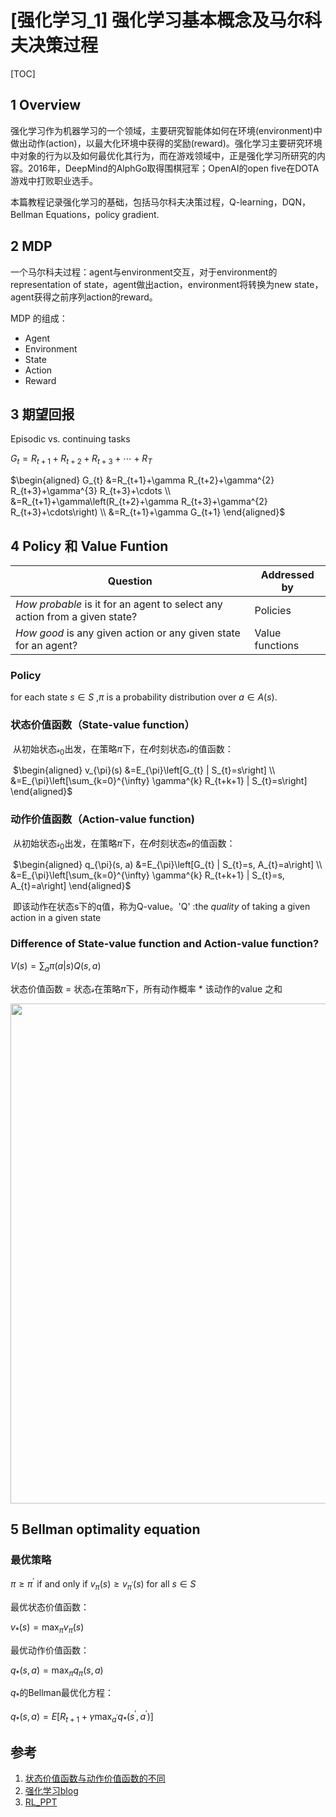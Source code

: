 # [强化学习_1] 强化学习基本概念及马尔科夫决策过程

[TOC]

## 1 Overview

​      强化学习作为机器学习的一个领域，主要研究智能体如何在环境(environment)中做出动作(action)，以最大化环境中获得的奖励(reward)。强化学习主要研究环境中对象的行为以及如何最优化其行为，而在游戏领域中，正是强化学习所研究的内容。2016年，DeepMind的AlphGo取得围棋冠军；OpenAI的open five在DOTA游戏中打败职业选手。

​    本篇教程记录强化学习的基础，包括马尔科夫决策过程，Q-learning，DQN，Bellman Equations，policy gradient.

## 2 MDP

​    一个马尔科夫过程：agent与environment交互，对于environment的representation of state，agent做出action，environment将转换为new state，agent获得之前序列action的reward。

MDP 的组成：

- Agent
- Environment
- State
- Action
- Reward

   

## 3 期望回报

Episodic vs. continuing tasks

$G_{t}=R_{t+1}+R_{t+2}+R_{t+3}+\cdots+R_{T}​$



$\begin{aligned} G_{t} &=R_{t+1}+\gamma R_{t+2}+\gamma^{2} R_{t+3}+\gamma^{3} R_{t+3}+\cdots \\ &=R_{t+1}+\gamma\left(R_{t+2}+\gamma R_{t+3}+\gamma^{2} R_{t+3}+\cdots\right) \\ &=R_{t+1}+\gamma G_{t+1} \end{aligned}$



## 4 Policy 和 Value Funtion

| Question                                                     | Addressed by    |
| ------------------------------------------------------------ | --------------- |
| *How probable* is it for an agent to select any action from a given state? | Policies        |
| *How good* is any given action or any given state for an agent? | Value functions |

### Policy 

for each state $s \in S​$ ,$\pi​$ is a probability distribution over $a \in A(s)​$.

### 状态价值函数（State-value function）

​    从初始状态$\mathcal{s_0}​$出发，在策略$\pi​$下，在$\mathcal{t}​$时刻状态$\mathcal{s}​$的值函数：

​                   $\begin{aligned} v_{\pi}(s) &=E_{\pi}\left[G_{t} | S_{t}=s\right] \\ &=E_{\pi}\left[\sum_{k=0}^{\infty} \gamma^{k} R_{t+k+1} | S_{t}=s\right] \end{aligned}​$

### 动作价值函数（Action-value function)

​    从初始状态$\mathcal{s_0}​$出发，在策略$\pi​$下，在$\mathcal{t}​$时刻状态$\mathcal{a}​$的值函数：

​                      $\begin{aligned} q_{\pi}(s, a) &=E_{\pi}\left[G_{t} | S_{t}=s, A_{t}=a\right] \\ &=E_{\pi}\left[\sum_{k=0}^{\infty} \gamma^{k} R_{t+k+1} | S_{t}=s, A_{t}=a\right] \end{aligned}​$          

​    即该动作在状态s下的q值，称为Q-value。'Q' :the *quality* of taking a given action in a given state

### Difference of State-value function and Action-value function?

$V(s)=\sum_{a} \pi(a | s) Q(s, a)​$

状态价值函数 = 状态$\mathcal{s}$在策略$\pi$下，所有动作概率 * 该动作的value 之和

<div align=center>
<img src='E:\学习\研究生\研0\0. 强化学习\images\relationOfVAndQ.png' width='800'>
</div>

## 5 Bellman optimality equation

### 最优策略

$\pi \geq \pi^{\prime}$ if and only if $v_{\pi}(s) \geq v_{\pi^{\prime}}(s)$ for all $s \in S​$

最优状态价值函数：

$v_{*}(s)=\max _{\pi} v_{\pi}(s)$

最优动作价值函数：

$q_{*}(s, a)=\max _{\pi} q_{\pi}(s, a)​$

$q_{*}​$的Bellman最优化方程：

$q_{*}(s, a)=E\left[R_{t+1}+\gamma \max _{a^{\prime}} q_{*}\left(s^{\prime}, a^{\prime}\right)\right]​$







## 参考

1. [状态价值函数与动作价值函数的不同](https://www.quora.com/In-reinforcement-learning-what-is-the-difference-between-a-state-value-function-V-s-and-a-state-action-value-function-Q-s-a)
2. [强化学习blog](http://deeplizard.com/learn/video/rP4oEpQbDm4)
3. [RL_PPT](https://www.cs.cmu.edu/~mgormley/courses/10601-s17/slides/lecture26-ri.pdf)